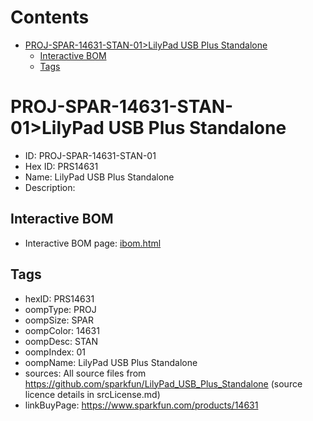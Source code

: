 



Contents
========

* [PROJ-SPAR-14631-STAN-01>LilyPad USB Plus Standalone](#proj-spar-14631-stan-01lilypad-usb-plus-standalone)
	* [Interactive BOM](#interactive-bom)
	* [Tags](#tags)

# PROJ-SPAR-14631-STAN-01>LilyPad USB Plus Standalone

- ID: PROJ-SPAR-14631-STAN-01
- Hex ID: PRS14631
- Name: LilyPad USB Plus Standalone
- Description: 

## Interactive BOM

- Interactive BOM page: [ibom.html](kicad/bom/ibom.html)

## Tags

- hexID: PRS14631
- oompType: PROJ
- oompSize: SPAR
- oompColor: 14631
- oompDesc: STAN
- oompIndex: 01
- oompName: LilyPad USB Plus Standalone
- sources: All source files from https://github.com/sparkfun/LilyPad_USB_Plus_Standalone (source licence details in srcLicense.md)
- linkBuyPage: https://www.sparkfun.com/products/14631
